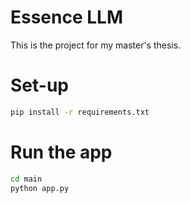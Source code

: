 # Essence LLM
This is the project for my master's thesis.

# Set-up
```bash
pip install -r requirements.txt
```

# Run the app
```bash
cd main
python app.py
```